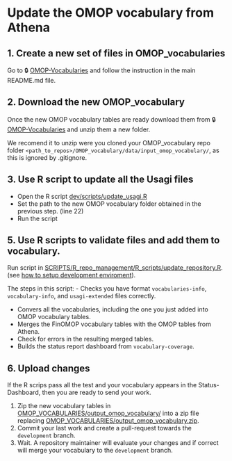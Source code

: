 # Update the OMOP vocabulary from Athena

## 1. Create a new set of files in OMOP_vocabularies

Go to 🔒 [OMOP-Vocabularies](https://github.com/FinOMOP/OMOP-Vocabularies) and follow the instruction in the main README.md file.

## 2. Download the new OMOP_vocabulary

Once the new OMOP vocabulary tables are ready download them from 🔒 [OMOP-Vocabularies](https://github.com/FinOMOP/OMOP-Vocabularies) and unzip them a new folder.

We recomend it to unzip were you cloned your OMOP_vocabulary repo folder `<path_to_repos>/OMOP_vocabulary/data/input_omop_vocabulary/`, as this is ignored by .gitignore.

## 3. Use R script to update all the Usagi files

- Open the R script [dev/scripts/update_usagi.R](../dev/scripts/update_usagi.R)
- Set the path to the new OMOP vocabulary folder obtained in the previous step. (line 22)
- Run the script



## 5. Use R scripts to validate files and add them to vocabulary.

Run script in [SCRIPTS/R_repo_management/R_scripts/update_repository.R](../SCRIPTS/R_repo_management/R_scripts/update_repository.R).
(see [how to setup development enviroment](./how_to_set_up_development_enviroment.md)).

The steps in this script: - Checks you have format `vocabularies-info`, `vocabulary-info`, and `usagi-extended` files correctly.
- Convers all the vocabularies, including the one you just added into OMOP vocabulary tables.
- Merges the FinOMOP vocabulary tables with the OMOP tables from Athena.
- Check for errors in the resulting merged tables.
- Builds the status report dashboard from `vocabulary-coverage`.

## 6. Upload changes

If the R scrips pass all the test and your vocabulary appears in the Status-Dashboard, then you are ready to send your work.

1.  Zip the new vocabulary tables in [OMOP_VOCABULARIES/output_omop_vocabulary/](../OMOP_VOCABULARIES/output_omop_vocabulary/) into a zip file replacing [OMOP_VOCABULARIES/output_omop_vocabulary.zip](../OMOP_VOCABULARIES/output_omop_vocabulary.zip).
2.  Commit your last work and create a pull-request towards the `development` branch.
3.  Wait. A repository maintainer will evaluate your changes and if correct will merge your vocabulary to the `development` branch.